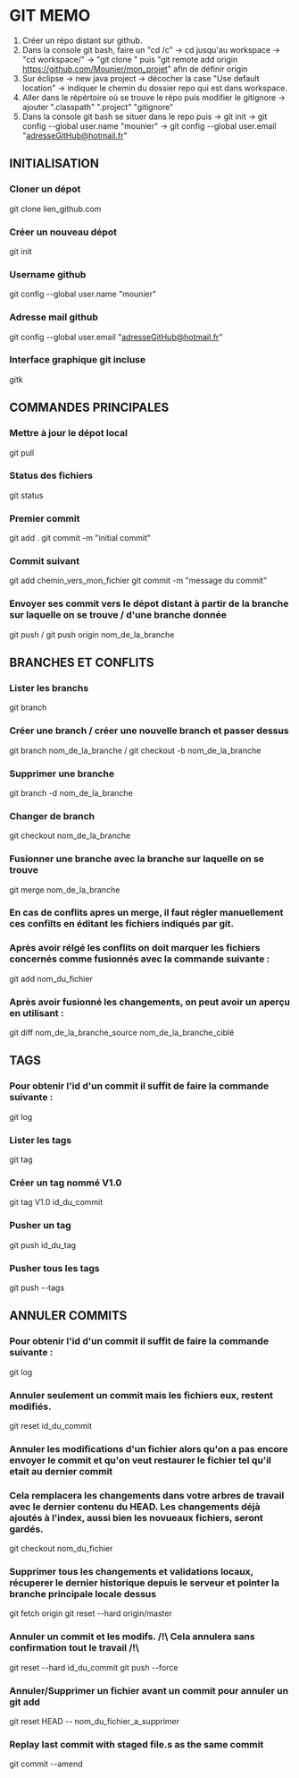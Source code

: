 
#   GIT MEMO 

1. Créer un répo distant sur github.
2. Dans la console git bash, faire un "cd /c" -> cd jusqu'au workspace -> "cd workspace/" -> "git clone <lien repositoryGitHub.com>" puis "git remote add origin https://github.com/Mounier/mon_projet" afin de définir origin
3. Sur éclipse -> new java project -> décocher la case "Use default location" -> indiquer le chemin du dossier repo qui est dans workspace.
4. Aller dans le répértoire où se trouve le répo puis modifier le gitignore -> ajouter ".classpath" ".project" "gitignore"
5. Dans la console git bash se situer dans le repo puis -> git init -> git config --global user.name "mounier" -> git config --global user.email "adresseGitHub@hotmail.fr"


## INITIALISATION 

### Cloner un dépot
git clone lien_github.com

### Créer un nouveau dépot
git init

### Username github
git config --global user.name "mounier"

### Adresse mail github
git config --global user.email "adresseGitHub@hotmail.fr"

### Interface graphique git incluse
gitk


## COMMANDES PRINCIPALES 

### Mettre à jour le dépot local
git pull

### Status des fichiers
git status

### Premier commit
git add .
git commit -m "initial commit"

### Commit suivant
git add chemin_vers_mon_fichier
git commit -m "message du commit"

### Envoyer ses commit vers le dépot distant à partir de la branche sur laquelle on se trouve / d'une branche donnée
git push / git push origin nom_de_la_branche


## BRANCHES ET CONFLITS 

### Lister les branchs
git branch

### Créer une branch / créer une nouvelle branch et passer dessus
git branch nom_de_la_branche / git checkout -b nom_de_la_branche

### Supprimer une branche
git branch -d nom_de_la_branche

### Changer de branch
git checkout nom_de_la_branche

### Fusionner une branche avec la branche sur laquelle on se trouve
git merge nom_de_la_branche 

### En cas de conflits apres un merge, il faut régler manuellement ces confilts en éditant les fichiers indiqués par git.
### Après avoir rélgé les conflits on doit marquer les fichiers concernés comme fusionnés avec la commande suivante :
git add nom_du_fichier

### Après avoir fusionné les changements, on peut avoir un aperçu en utilisant :
git diff nom_de_la_branche_source nom_de_la_branche_ciblé


## TAGS 

### Pour obtenir l'id d'un commit il suffit de faire la commande suivante :
git log

### Lister les tags
git tag

### Créer un tag nommé V1.0 
git tag V1.0 id_du_commit

### Pusher un tag 
git push id_du_tag

### Pusher tous les tags
git push --tags


## ANNULER COMMITS 

### Pour obtenir l'id d'un commit il suffit de faire la commande suivante :
git log

### Annuler seulement un commit mais les fichiers eux, restent modifiés.
git reset id_du_commit

### Annuler les modifications d'un fichier alors qu'on a pas encore envoyer le commit et qu'on veut restaurer le fichier tel qu'il etait au dernier commit
### Cela remplacera les changements dans votre arbres de travail avec le dernier contenu du HEAD. Les changements déjà ajoutés à l'index, aussi bien les novueaux fichiers, seront gardés.
git checkout nom_du_fichier 

### Supprimer tous les changements et validations locaux, récuperer le dernier historique depuis le serveur et pointer la branche principale locale dessus
git fetch origin
git reset --hard origin/master

### Annuler un commit et les modifs. /!\ Cela annulera sans confirmation tout le travail /!\
git reset --hard id_du_commit
git push --force

### Annuler/Supprimer un fichier avant un commit pour annuler un git add
git reset HEAD -- nom_du_fichier_a_supprimer

### Replay last commit with staged file.s as the same commit
git commit --amend
